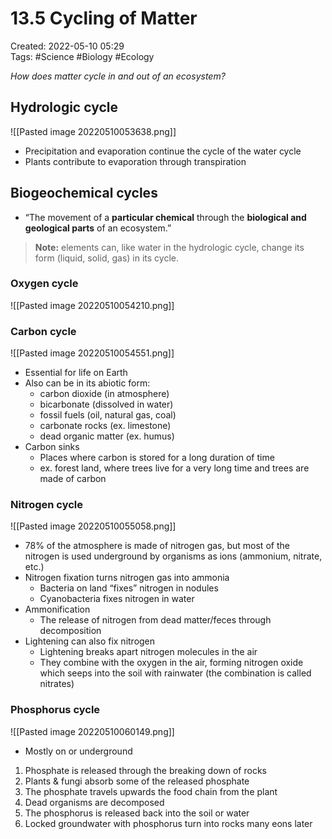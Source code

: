 # 13.5 Cycling of Matter 
Created: 2022-05-10 05:29  
Tags: #Science #Biology #Ecology 

*How does matter cycle in and out of an ecosystem?* 

## Hydrologic cycle 
![[Pasted image 20220510053638.png]]
- Precipitation and evaporation continue the cycle of the water cycle 
- Plants contribute to evaporation through transpiration 

## Biogeochemical cycles 
- “The movement of a **particular chemical** through the **biological and geological parts** of an ecosystem.” 

>**Note:** elements can, like water in the hydrologic cycle, change its form (liquid, solid, gas) in its cycle. 

### Oxygen cycle 
![[Pasted image 20220510054210.png]]

### Carbon cycle 
![[Pasted image 20220510054551.png]]
- Essential for life on Earth 
- Also can be in its abiotic form: 
	- carbon dioxide (in atmosphere)
	- bicarbonate (dissolved in water) 
	- fossil fuels (oil, natural gas, coal) 
	- carbonate rocks (ex. limestone) 
	- dead organic matter (ex. humus) 
- Carbon sinks 
	- Places where carbon is stored for a long duration of time 
	- ex. forest land, where trees live for a very long time and trees are made of carbon 

### Nitrogen cycle 
![[Pasted image 20220510055058.png]]
- 78% of the atmosphere is made of nitrogen gas, but most of the nitrogen is used underground by organisms as ions (ammonium, nitrate, etc.)
- Nitrogen fixation turns nitrogen gas into ammonia 
	- Bacteria on land “fixes” nitrogen in nodules 
	- Cyanobacteria fixes nitrogen in water 
- Ammonification 
	- The release of nitrogen from dead matter/feces through decomposition 
- Lightening can also fix nitrogen 
	- Lightening breaks apart nitrogen molecules in the air 
	- They combine with the oxygen in the air, forming nitrogen oxide which seeps into the soil with rainwater (the combination is called nitrates) 

### Phosphorus cycle 
![[Pasted image 20220510060149.png]]
- Mostly on or underground 
1. Phosphate is released through the breaking down of rocks 
2. Plants & fungi absorb some of the released phosphate 
3. The phosphate travels upwards the food chain from the plant 
4. Dead organisms are decomposed 
5. The phosphorus is released back into the soil or water 
6. Locked groundwater with phosphorus turn into rocks many eons later 
